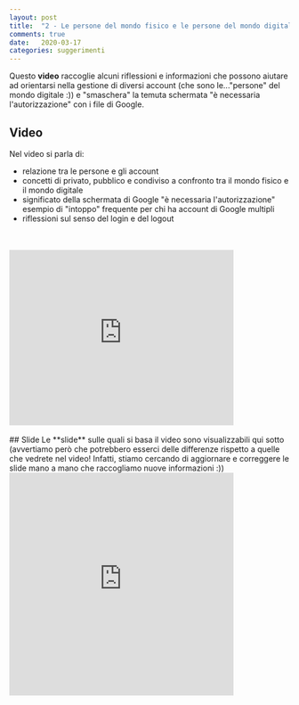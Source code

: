 ```yaml
---
layout: post
title:  "2 - Le persone del mondo fisico e le persone del mondo digitale: riflessioni"
comments: true
date:   2020-03-17 
categories: suggerimenti
---
```

Questo **video** raccoglie alcuni riflessioni e informazioni che possono aiutare ad orientarsi nella gestione di diversi account (che sono le..."persone" del mondo digitale :)) e "smaschera" la temuta schermata "è necessaria l'autorizzazione" con i file di Google.

## Video
Nel video si parla di:
* relazione tra le persone e gli account
* concetti di privato, pubblico e condiviso a confronto tra il mondo fisico e il mondo digitale
* significato della schermata di Google "è necessaria l'autorizzazione" esempio di "intoppo" frequente per chi ha account di Google multipli
* riflessioni sul senso del login e del logout
<br>
<br>
<iframe width="80%" height="315" src="https://www.youtube.com/embed/cQacutTMz70" frameborder="0" allow="accelerometer; autoplay; encrypted-media; gyroscope; picture-in-picture" allowfullscreen></iframe>
<br>
<br>
## Slide
Le **slide** sulle quali si basa il video sono visualizzabili qui sotto (avvertiamo però che potrebbero esserci delle differenze rispetto a quelle che vedrete nel video! Infatti, stiamo cercando di aggiornare e correggere le slide mano a mano che raccogliamo nuove informazioni :))
<iframe src="https://docs.google.com/presentation/d/e/2PACX-1vQxX3XpLOglEVg0PIcMs7js_wmHtTYRcoFAqKY4ObHLZAPq7Er0xbkIZbGKfVnRWqhCctmDX4TE5tLj/embed?start=false&loop=false&delayms=3000" frameborder="0" width="80%" height="400" allowfullscreen="true" mozallowfullscreen="true" webkitallowfullscreen="true"></iframe>

